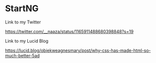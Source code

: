 # StartNG

Link to my Twitter

https://twitter.com/__naaza/status/1165911488680398848?s=19

Link to my Lucid Blog

https://lucid.blog/obiekweagnesmary/post/why-css-has-made-html-so-much-better-5ad
